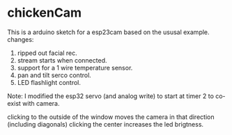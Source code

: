 # chickenCam

This is a arduino sketch for a esp23cam based on the ususal example.
changes:
1) ripped out facial rec.
2) stream starts when connected.
3) support for a 1 wire temperature sensor.
4) pan and tilt serco control.
5) LED flashlight control.

Note: I modified the esp32 servo (and analog write) to start at timer 2 to co-exist with camera.

clicking to the outside of the window moves the camera in that
direction (including diagonals) clicking the center increases the led
brigtness.


